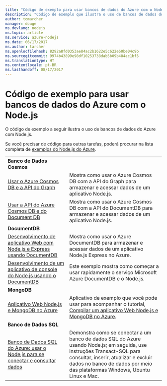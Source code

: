 ```yaml
---
title: "Código de exemplo para usar bancos de dados do Azure com o Node.js"
description: "Código de exemplo que ilustra o uso de bancos de dados do Azure com Node.js."
author: tomarcher
manager: douge
ms.devlang: nodejs
ms.topic: article
ms.service: azure-nodejs
ms.date: 06/17/2017
ms.author: tarcher
ms.openlocfilehash: 8292a8fd0353ae84ac2b1622e5c622e60be04c9b
ms.sourcegitcommit: 9974b43899e98df10253738dab5b09b484ac1bf5
ms.translationtype: HT
ms.contentlocale: pt-BR
ms.lasthandoff: 08/17/2017
---
```

# <a name="sample-code-for-using-azure-databases-with-nodejs"></a>Código de exemplo para usar bancos de dados do Azure com o Node.js

O código de exemplo a seguir ilustra o uso de bancos de dados do Azure com Node.js.

Se você precisar de código para outras tarefas, poderá procurar na lista completa de [exemplos do Node.js do Azure](https://azure.microsoft.com/resources/samples/?term=nodejs).

| | |
|---|---|
| **Banco de Dados Cosmos** ||
| [Usar o Azure Cosmos DB e a API do Graph](https://azure.microsoft.com/resources/samples/azure-cosmos-db-graph-nodejs-getting-started/) | Mostra como usar o Azure Cosmos DB com a API do Graph para armazenar e acessar dados de um aplicativo Node.js. |
| [Usar a API do Azure Cosmos DB e do Document DB](https://azure.microsoft.com/resources/samples/azure-cosmos-db-documentdb-nodejs-getting-started/) | Mostra como usar o Azure Cosmos DB com a API do DocumentDB para armazenar e acessar dados de um aplicativo Node.js. |
| **DocumentDB** ||
| [Desenvolvimento de aplicativo Web com Node.js e Express usando DocumentDB](https://azure.microsoft.com/resources/samples/documentdb-node-todo-app/) | Mostra como usar o Azure DocumentDB para armazenar e acessar dados de um aplicativo Node.js Express no Azure. |
| [Desenvolvimento de um aplicativo de console do Node.js usando o DocumentDB](https://azure.microsoft.com/resources/samples/documentdb-node-getting-started/) | Este exemplo mostra como começar a usar rapidamente o serviço Microsoft Azure DocumentDB e o Node.js. |
| **MongoDB** ||
| [Aplicativo Web Node.js e MongoDB no Azure](https://azure.microsoft.com/resources/samples/meanjs/) | Aplicativo de exemplo que você pode usar para acompanhar o tutorial, [Compilar um aplicativo Web Node.js e MongoDB no Azure](http://docs.microsoft.com/azure/app-service-web/app-service-web-tutorial-nodejs-mongodb-app?toc=/azure/node/toc.json&bc=/azure/node/toc.json). |
| **Banco de Dados SQL** ||
| [Banco de Dados SQL do Azure: usar o Node.js para se conectar e consultar dados](https://docs.microsoft.com/azure/sql-database/sql-database-connect-query-nodejs) | Demonstra como se conectar a um banco de dados SQL do Azure usando Node.js; em seguida, use instruções Transact-SQL para consultar, inserir, atualizar e excluir dados no banco de dados por meio das plataformas Windows, Ubuntu Linux e Mac. |